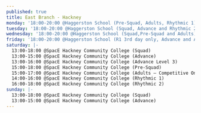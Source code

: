 ```yaml
---
published: true
title: East Branch - Hackney
monday: '18:00-20:00 @Haggerston School (Pre-Squad, Adults, Rhythmic 1)'
tuesday: '18:00-20:00 @Haggerston School (Squad, Advance and Rhythmic 2)'
wednesday: '18:00-20:00 @Haggerston School (Squad,Pre-Squad and Adults)'
friday: '18:00-20:00 @Haggerston School (R1 3rd day only, Advance and Adults)'
saturday: |-
  13:00-18:00 @SpacE Hackney Community College (Squad)
  13:00-15:00 @SpacE Hackney Community College (Advance)
  13:00-16:00 @SpacE Hackney Community College (Advance Level 3)
  15:00-18:00 @SpacE Hackney Community College (Pre-Squad)
  15:00-17:00 @SpacE Hackney Community College (Adults – Competitive Only)
  14:00-16:00 @SpacE Hackney Community College (Rhythmic 1)
  16:00-18:00 @SpacE Hackney Community College (Rhythmic 2)
sunday: |-
  13:00-18:00 @SpacE Hackney Community College (Squad)
  13:00-15:00 @SpacE Hackney Community College (Advance)
---
```



